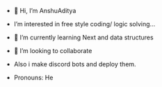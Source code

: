 - 👋 Hi, I’m AnshuAditya
  
-  I’m interested in free style coding/ logic solving...
- 🌱 I’m currently learning Next and data structures
- 💞️ I’m looking to collaborate 
- Also i make discord bots and deploy them.
  
-  Pronouns: He
  

<!---
0AnshuAditya0/0AnshuAditya0 is a ✨ special ✨ repository because its `README.md` (this file) appears on your GitHub profile.
You can click the Preview link to take a look at your changes.
--->

